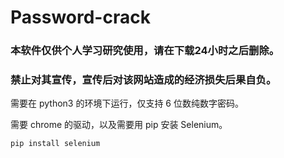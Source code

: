 # Password-crack
### 本软件仅供个人学习研究使用，请在下载24小时之后删除。
### 禁止对其宣传，宣传后对该网站造成的经济损失后果自负。

需要在 python3 的环境下运行，仅支持 6 位数纯数字密码。

需要 chrome 的驱动，以及需要用 pip 安装 Selenium。

```
pip install selenium
```
